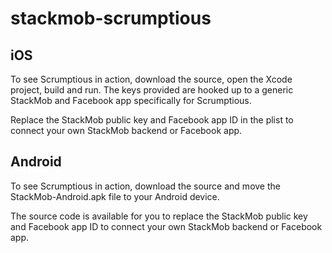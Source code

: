 stackmob-scrumptious
====================

## iOS

To see Scrumptious in action, download the source, open the Xcode project, build and run.  The keys provided are hooked up to a generic StackMob and Facebook app specifically for Scrumptious.

Replace the StackMob public key and Facebook app ID in the plist to connect your own StackMob backend or Facebook app.

## Android

To see Scrumptious in action, download the source and move the StackMob-Android.apk file to your Android device.

The source code is available for you to replace the StackMob public key and Facebook app ID to connect your own StackMob backend or Facebook app.
